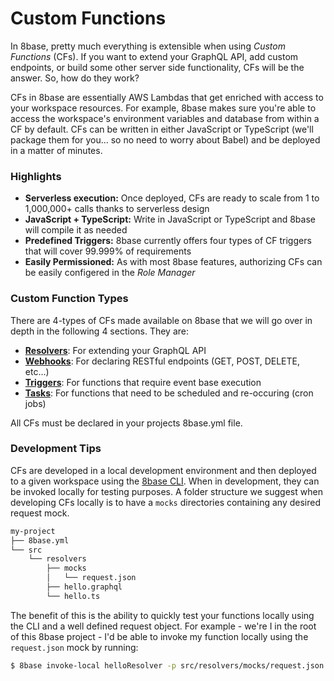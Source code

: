 # Custom Functions

In 8base, pretty much everything is extensible when using *Custom Functions* (CFs). If you want to extend your GraphQL API, add custom endpoints, or build some other server side functionality, CFs will be the answer. So, how do they work?

CFs in 8base are essentially AWS Lambdas that get enriched with access to your workspace resources. For example, 8base makes sure you're able to access the workspace's environment variables and database from within a CF by default. CFs can be written in either JavaScript or TypeScript (we'll package them for you... so no need to worry about Babel) and be deployed in a matter of minutes.

### Highlights
* **Serverless execution:** Once deployed, CFs are ready to scale from 1 to 1,000,000+ calls thanks to serverless design
* **JavaScript + TypeScript:** Write in JavaScript or TypeScript and 8base will compile it as needed
* **Predefined Triggers:** 8base currently offers four types of CF triggers that will cover 99.999% of requirements
* **Easily Permissioned:** As with most 8base features, authorizing CFs can be easily configered in the *Role Manager*

### Custom Function Types
There are 4-types of CFs made available on 8base that we will go over in depth in the following 4 sections. They are:

* [**Resolvers**](./resolvers.md): For extending your GraphQL API
* [**Webhooks**](./webhooks.md): For declaring RESTful endpoints (GET, POST, DELETE, etc...)
* [**Triggers**](./triggers.md): For functions that require event base execution
* [**Tasks**](./tasks.md): For functions that need to be scheduled and re-occuring (cron jobs)

All CFs must be declared in your projects 8base.yml file.

### Development Tips

CFs are developed in a local development environment and then deployed to a given workspace using the [8base CLI](../../development-tools/cli/README.md). When in development, they can be invoked locally for testing purposes. A folder structure we suggest when developing CFs locally is to have a `mocks` directories containing any desired request mock.

```bash
my-project
├── 8base.yml
└── src
    └── resolvers
        ├── mocks
	    │   └── request.json
        ├── hello.graphql
        └── hello.ts
```

The benefit of this is the ability to quickly test your functions locally using the CLI and a well defined request object. For example - we're I in the root of this 8base project - I'd be able to invoke my function locally using the `request.json` mock by running:

```bash
$ 8base invoke-local helloResolver -p src/resolvers/mocks/request.json
```
